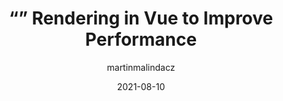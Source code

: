 ---
author: martinmalindacz
date: 2021-08-10
publisher: medium
tags:
  - vuejs
  - rendering
target_url: https://medium.com/js-dojo/lazy-rendering-in-vue-to-improve-performance-dcccd445d5f
title: “<Lazy>” Rendering in Vue to Improve Performance
---